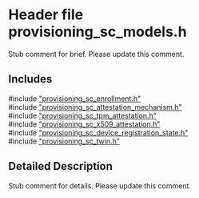 # Header file provisioning_sc_models.h 

Stub comment for brief. Please update this comment.

## Includes

\#include ["provisioning_sc_enrollment.h"](iot-c-ref-provisioning-sc-enrollment-h.md)  
\#include ["provisioning_sc_attestation_mechanism.h"](iot-c-ref-provisioning-sc-attestation-mechanism-h.md)  
\#include ["provisioning_sc_tpm_attestation.h"](iot-c-ref-provisioning-sc-tpm-attestation-h.md)  
\#include ["provisioning_sc_x509_attestation.h"](iot-c-ref-provisioning-sc-x509-attestation-h.md)  
\#include ["provisioning_sc_device_registration_state.h"](iot-c-ref-provisioning-sc-device-registration-state-h.md)  
\#include ["provisioning_sc_twin.h"](iot-c-ref-provisioning-sc-twin-h.md)  

## Detailed Description

Stub comment for details. Please update this comment.

